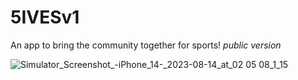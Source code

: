 # 5IVESv1
An app to bring the community together for sports!
*public version*

![Simulator_Screenshot_-_iPhone_14_-_2023-08-14_at_02 05 08_1_15](https://github.com/Dany1718/5IVES/assets/87380836/416d9494-4b27-42ad-bfa7-45320bd3850a)
